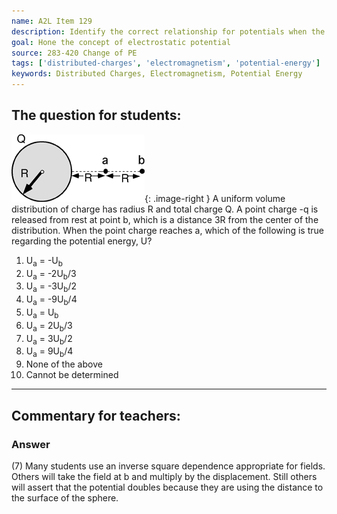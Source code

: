 ```yaml
---
name: A2L Item 129
description: Identify the correct relationship for potentials when the distance between charges changes.
goal: Hone the concept of electrostatic potential
source: 283-420 Change of PE
tags: ['distributed-charges', 'electromagnetism', 'potential-energy']
keywords: Distributed Charges, Electromagnetism, Potential Energy
---
```


## The question for students:

![Item129_fig1.gif](../images/Item129_fig1.gif){: .image-right } A uniform volume distribution of
charge has radius R and total charge Q.  A point charge -q is released
from rest at point b, which is a distance 3R from the center of the
distribution. When the point charge reaches a, which of the following is
true regarding the potential energy, U?

1. U<sub>a</sub> = -U<sub>b</sub>
2. U<sub>a</sub> = -2U<sub>b</sub>/3
3. U<sub>a</sub> = -3U<sub>b</sub>/2
4. U<sub>a</sub> = -9U<sub>b</sub>/4
5. U<sub>a</sub> = U<sub>b</sub>
6. U<sub>a</sub> = 2U<sub>b</sub>/3
7. U<sub>a</sub> = 3U<sub>b</sub>/2
8. U<sub>a</sub> = 9U<sub>b</sub>/4
9. None of the above
10. Cannot be determined



<hr/>

## Commentary for teachers:

### Answer 

(7) Many students use an inverse square dependence appropriate
for fields. Others will take the field at b and multiply by the
displacement. Still others will assert that the potential doubles
because they are using the distance to the surface of the sphere.
